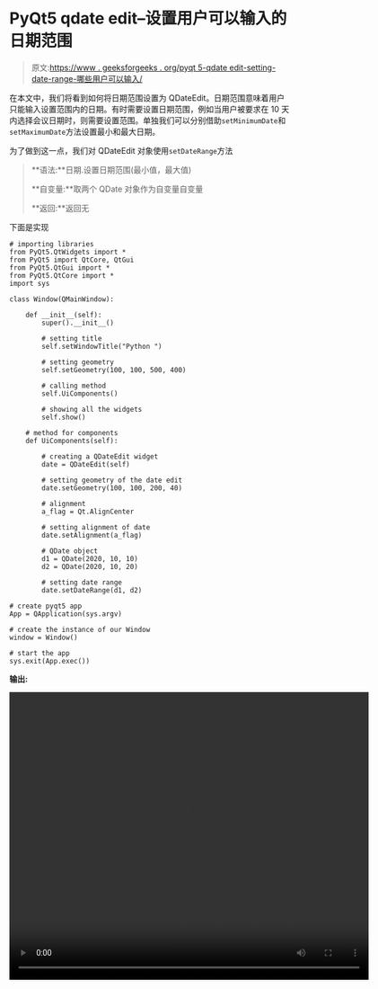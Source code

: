 # PyQt5 qdate edit–设置用户可以输入的日期范围

> 原文:[https://www . geeksforgeeks . org/pyqt 5-qdate edit-setting-date-range-哪些用户可以输入/](https://www.geeksforgeeks.org/pyqt5-qdateedit-setting-date-range-which-user-can-enter/)

在本文中，我们将看到如何将日期范围设置为 QDateEdit。日期范围意味着用户只能输入设置范围内的日期。有时需要设置日期范围，例如当用户被要求在 10 天内选择会议日期时，则需要设置范围。单独我们可以分别借助`setMinimumDate`和`setMaximumDate`方法设置最小和最大日期。

为了做到这一点，我们对 QDateEdit 对象使用`setDateRange`方法

> **语法:**日期.设置日期范围(最小值，最大值)
> 
> **自变量:**取两个 QDate 对象作为自变量自变量
> 
> **返回:**返回无

下面是实现

```
# importing libraries
from PyQt5.QtWidgets import * 
from PyQt5 import QtCore, QtGui
from PyQt5.QtGui import * 
from PyQt5.QtCore import * 
import sys

class Window(QMainWindow):

    def __init__(self):
        super().__init__()

        # setting title
        self.setWindowTitle("Python ")

        # setting geometry
        self.setGeometry(100, 100, 500, 400)

        # calling method
        self.UiComponents()

        # showing all the widgets
        self.show()

    # method for components
    def UiComponents(self):

        # creating a QDateEdit widget
        date = QDateEdit(self)

        # setting geometry of the date edit
        date.setGeometry(100, 100, 200, 40)

        # alignment
        a_flag = Qt.AlignCenter

        # setting alignment of date
        date.setAlignment(a_flag)

        # QDate object
        d1 = QDate(2020, 10, 10)
        d2 = QDate(2020, 10, 20)

        # setting date range
        date.setDateRange(d1, d2)

# create pyqt5 app
App = QApplication(sys.argv)

# create the instance of our Window
window = Window()

# start the app
sys.exit(App.exec())
```

**输出:**

<video class="wp-video-shortcode" id="video-445968-1" width="640" height="512" preload="metadata" controls=""><source type="video/mp4" src="https://media.geeksforgeeks.org/wp-content/uploads/20200704023827/Python-2020-07-04-02-38-00.mp4?_=1">[https://media.geeksforgeeks.org/wp-content/uploads/20200704023827/Python-2020-07-04-02-38-00.mp4](https://media.geeksforgeeks.org/wp-content/uploads/20200704023827/Python-2020-07-04-02-38-00.mp4)</video>